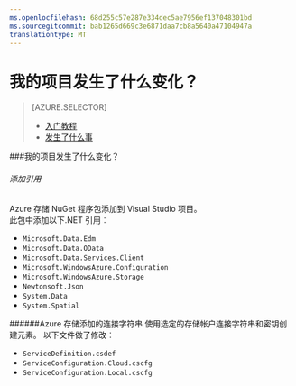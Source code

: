 ```yaml
---
ms.openlocfilehash: 68d255c57e287e334dec5ae7956ef137048301bd
ms.sourcegitcommit: bab1265d669c3e6871daa7cb8a5640a47104947a
translationtype: MT
---
```

<properties
    pageTitle="要开始使用 Azure 存储"
    description="描述 Visual Studio 云服务项目中使用 Azure 存储时，会发生什么情况"
    services="storage"
    documentationCenter=""
    authors="patshea123"
    manager="douge"
    editor="tglee"/>

<tags
    ms.service="storage"
    ms.workload="web"
    ms.tgt_pltfrm="vs-what-happened"
    ms.devlang="na"
    ms.topic="article"
    ms.date="07/22/2015"
    ms.author="patshea123"/>

# 我的项目发生了什么变化？

> [AZURE.SELECTOR]
> - [入门教程](vs-storage-cloud-services-getting-started-blobs.md)
> - [发生了什么事](vs-storage-cloud-services-what-happened.md)

###我的项目发生了什么变化？

###### 添加引用

Azure 存储 NuGet 程序包添加到 Visual Studio 项目。  
此包中添加以下.NET 引用︰

- `Microsoft.Data.Edm`
- `Microsoft.Data.OData`
- `Microsoft.Data.Services.Client`
- `Microsoft.WindowsAzure.Configuration`
- `Microsoft.WindowsAzure.Storage`
- `Newtonsoft.Json`
- `System.Data`
- `System.Spatial`

######Azure 存储添加的连接字符串
使用选定的存储帐户连接字符串和密钥创建元素。 以下文件做了修改︰

- `ServiceDefinition.csdef`
- `ServiceConfiguration.Cloud.cscfg`
- `ServiceConfiguration.Local.cscfg`
